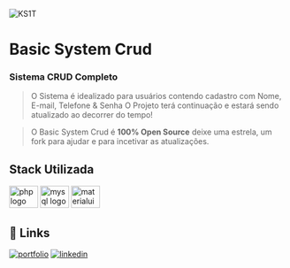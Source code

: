![KS1T](https://user-images.githubusercontent.com/102567706/174702336-fbbfc194-7bf0-4abf-976c-70c62db34404.png)

# **Basic System Crud**
### Sistema CRUD Completo
> O Sistema é idealizado para usuários contendo cadastro com Nome, E-mail, Telefone & Senha
> O Projeto terá continuação e estará sendo atualizado ao decorrer do tempo!

> O Basic System Crud é **100% Open Source** deixe uma estrela, um fork para ajudar e para incetivar as atualizações.
###
## Stack Utilizada

<div align="left">
  <img src="https://cdn.jsdelivr.net/gh/devicons/devicon/icons/php/php-original.svg" height="40" width="52" alt="php logo"  />
  <img src="https://cdn.jsdelivr.net/gh/devicons/devicon/icons/mysql/mysql-original.svg" height="40" width="52" alt="mysql logo"  />
  <img src="https://cdn.jsdelivr.net/gh/devicons/devicon/icons/materialui/materialui-original.svg" height="40" width="52" alt="materialui logo"  />
</div>

###
## 🔗 Links
[![portfolio](https://img.shields.io/badge/Meu_Portfólio-000?style=for-the-badge&logo=ko-fi&logoColor=white)](https://kaikyscript.github.io/kaiky_portfolio/)
[![linkedin](https://img.shields.io/badge/linkedin-0A66C2?style=for-the-badge&logo=linkedin&logoColor=white)](https://www.linkedin.com/in/kaikyelbermsousa/)

